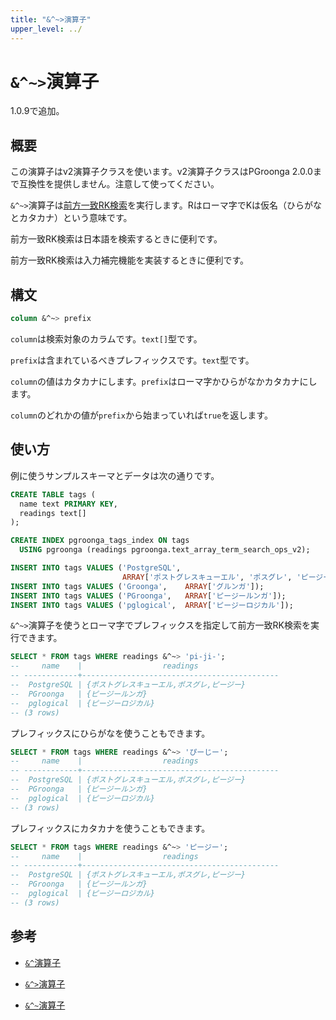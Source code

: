 ```yaml
---
title: "&^~>演算子"
upper_level: ../
---
```


# `&^~>`演算子

1.0.9で追加。

## 概要

この演算子はv2演算子クラスを使います。v2演算子クラスはPGroonga 2.0.0まで互換性を提供しません。注意して使ってください。

`&^~>`演算子は[前方一致RK検索](http://groonga.org/ja/docs/reference/operations/prefix_rk_search.html)を実行します。Rはローマ字でKは仮名（ひらがなとカタカナ）という意味です。

前方一致RK検索は日本語を検索するときに便利です。

前方一致RK検索は入力補完機能を実装するときに便利です。

## 構文

```sql
column &^~> prefix
```

`column`は検索対象のカラムです。`text[]`型です。

`prefix`は含まれているべきプレフィックスです。`text`型です。

`column`の値はカタカナにします。`prefix`はローマ字かひらがなかカタカナにします。

`column`のどれかの値が`prefix`から始まっていれば`true`を返します。

## 使い方

例に使うサンプルスキーマとデータは次の通りです。

```sql
CREATE TABLE tags (
  name text PRIMARY KEY,
  readings text[]
);

CREATE INDEX pgroonga_tags_index ON tags
  USING pgroonga (readings pgroonga.text_array_term_search_ops_v2);
```

```sql
INSERT INTO tags VALUES ('PostgreSQL',
                         ARRAY['ポストグレスキューエル', 'ポスグレ', 'ピージー']);
INSERT INTO tags VALUES ('Groonga',    ARRAY['グルンガ']);
INSERT INTO tags VALUES ('PGroonga',   ARRAY['ピージールンガ']);
INSERT INTO tags VALUES ('pglogical',  ARRAY['ピージーロジカル']);
```

`&^~>`演算子を使うとローマ字でプレフィックスを指定して前方一致RK検索を実行できます。

```sql
SELECT * FROM tags WHERE readings &^~> 'pi-ji-';
--     name    |                  readings                  
-- ------------+--------------------------------------------
--  PostgreSQL | {ポストグレスキューエル,ポスグレ,ピージー}
--  PGroonga   | {ピージールンガ}
--  pglogical  | {ピージーロジカル}
-- (3 rows)
```

プレフィックスにひらがなを使うこともできます。

```sql
SELECT * FROM tags WHERE readings &^~> 'ぴーじー';
--     name    |                  readings                  
-- ------------+--------------------------------------------
--  PostgreSQL | {ポストグレスキューエル,ポスグレ,ピージー}
--  PGroonga   | {ピージールンガ}
--  pglogical  | {ピージーロジカル}
-- (3 rows)
```

プレフィックスにカタカナを使うこともできます。

```sql
SELECT * FROM tags WHERE readings &^~> 'ピージー';
--     name    |                  readings                  
-- ------------+--------------------------------------------
--  PostgreSQL | {ポストグレスキューエル,ポスグレ,ピージー}
--  PGroonga   | {ピージールンガ}
--  pglogical  | {ピージーロジカル}
-- (3 rows)
```

## 参考

  * [`&^`演算子](prefix-search-v2.html)

  * [`&^>`演算子](prefix-search-contain-v2.html)

  * [`&^~`演算子](prefix-rk-search-v2.html)
